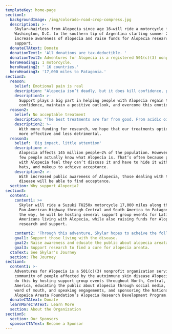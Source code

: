 ```yaml
---
templateKey: home-page
section1:
  backgroundImage: /img/colorado-road-crop-compress.jpg
  description1: >-
    Skylar—hairless from Alopecia since age 16—will ride a motorcycle from
    Washington, D.C. to the southern tip of Argentina starting summer 2019 to
    increase awareness of Alopecia and raise funds for Alopecia research and
    support.
  donateCTAtext: Donate
  donationText1: 'All donations are tax-deductible. '
  donationText2: Adventures for Alopecia is a registered 501(c)(3) nonprofit organization.
  heroHeading1: 1 motorcycle.
  heroHeading2: ' 16 countries.'
  heroHeading3: '17,000 miles to Patagonia.'
section2:
  reason:
    belief: Emotional pain is real
    description: "Alopecia isn’t deadly, but it does kill confidence, perceived identity, and emotional well-being. It can appear at\Lany age and affects all races and sexes."
    description1: >-
      Support plays a big part in helping people with Alopecia regain their
      confidence, maintain a positive outlook, and overcome this emotional pain.
  reason2:
    belief: No acceptable treatment
    description: "The best treatments are far from good. From acidic ointments to strong pills to steroidal injections, current treatment options include serious side effects and\Lare often ineffective."
    description2: >-
      With more funding for research, we hope that our treatments options become
      more effective and less detrimental. 
  reason3:
    belief: 'Big impact, little attention'
    description: >-
      Alopecia affects 145 million people—2% of the population. However, very
      few people actually know what Alopecia is. That’s often because people
      with Alopecia feel they can’t discuss it and have to hide it with wigs,
      hats, and makeup to achieve acceptance. 
    description2: >-
      With increased public awareness of Alopecia, those dealing with the
      disease will be able to find acceptance.
  section: Why support Alopecia?
section3:
  content:
    content1: >+
      Skylar will ride a Suzuki TU250x motorcycle 17,000 miles along the
      Pan-American Highway through Central and South America to Patagonia. Along
      the way, he will be hosting several support group events for Latin
      Americans living with Alopecia, while also raising funds for Alopecia
      research and support.

    content2: 'Through this adventure, Skylar hopes to acheive the following goals:'
    goal1: Support those living with the disease.
    goal2: Raise awareness and educate the public about alopecia areata.
    goal3: Support research to find a cure for alopecia areata.
  ctaText: See Skylar's Journey
  section: The Journey
section4:
  content1: >-
    Adventures for Alopecia is a 501(c)(3) nonprofit organization serving the
    community of people affected by the autoimmune skin disease Alopecia. They
    do this by hosting support group events throughout North, Central, and South
    America, educating the public about Alopecia through social media, press,
    word of mouth, and speaking engagements, and sponsoring the National
    Alopeica Areata Foundation’s Alopecia Research Development Program.
  donateCTAtext: Donate
  learnMoreCTAText: Learn More
  section: About the Organization
section5:
  section: Our Sponsors
  sponsorCTAText: Become a Sponsor
---
```


